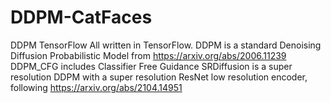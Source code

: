 # DDPM-CatFaces
DDPM TensorFlow
All written in TensorFlow.
DDPM is a standard Denoising Diffusion Probabilistic Model from https://arxiv.org/abs/2006.11239
DDPM_CFG includes Classifier Free Guidance
SRDiffusion is a super resolution DDPM with a super resolution ResNet low resolution encoder, following https://arxiv.org/abs/2104.14951
